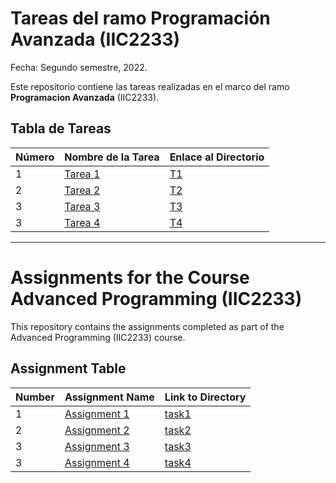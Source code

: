# Tareas del ramo Programación Avanzada (IIC2233)
Fecha: Segundo semestre, 2022. 

Este repositorio contiene las tareas realizadas en el marco del ramo **Programacion Avanzada** (IIC2233).

## Tabla de Tareas

| Número | Nombre de la Tarea               | Enlace al Directorio      |
|--------|----------------------------------|---------------------------|
| 1      | [Tarea 1](./T1) | [T1](T1)      |
| 2      | [Tarea 2](./T2) | [T2](T2)      |
| 3      | [Tarea 3](./T3) | [T3](T3)      |
| 3      | [Tarea 4](./T4) | [T4](T4)      |

---

# Assignments for the Course Advanced Programming (IIC2233)

This repository contains the assignments completed as part of the Advanced Programming (IIC2233) course.

## Assignment Table

| Number | Assignment Name                 | Link to Directory         |
|--------|----------------------------------|---------------------------|
| 1      | [Assignment 1](./T1)    | [task1](T1)        |
| 2      | [Assignment 2](./T2)    | [task2](T2)        |
| 3      | [Assignment 3](./T3)    | [task3](T3)        |
| 3      | [Assignment 4](./T4)    | [task4](T4)        |
